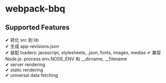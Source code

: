 # webpack-bbq

## Supported Features

✔︎ 转化 src 到 lib  
✔︎ 生成 app-revisions.json  
✔︎ 装配 loaders: javascript, stylesheets, .json, fonts, images, medias 
✔︎ 兼容 Node.js: process.env.NODE_ENV 和 \_\_dirname, \_\_filename  
✔︎ server rendering  
✔︎ static rendering  
✔︎ universal data fetching  
